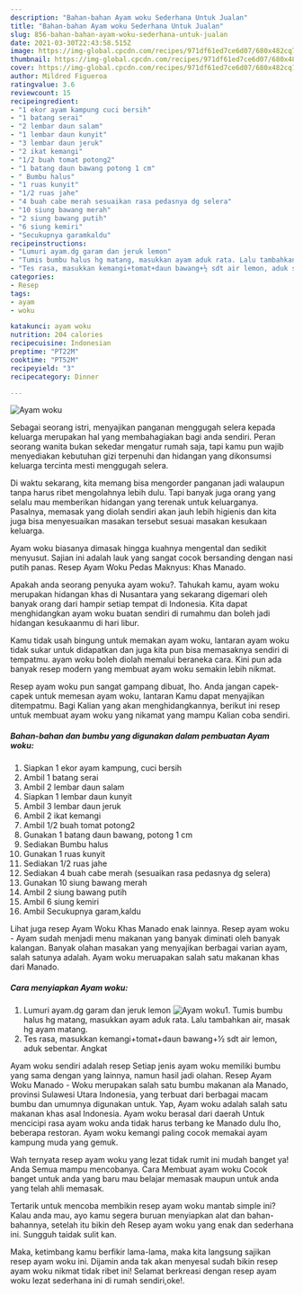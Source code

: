 ```yaml
---
description: "Bahan-bahan Ayam woku Sederhana Untuk Jualan"
title: "Bahan-bahan Ayam woku Sederhana Untuk Jualan"
slug: 856-bahan-bahan-ayam-woku-sederhana-untuk-jualan
date: 2021-03-30T22:43:58.515Z
image: https://img-global.cpcdn.com/recipes/971df61ed7ce6d07/680x482cq70/ayam-woku-foto-resep-utama.jpg
thumbnail: https://img-global.cpcdn.com/recipes/971df61ed7ce6d07/680x482cq70/ayam-woku-foto-resep-utama.jpg
cover: https://img-global.cpcdn.com/recipes/971df61ed7ce6d07/680x482cq70/ayam-woku-foto-resep-utama.jpg
author: Mildred Figueroa
ratingvalue: 3.6
reviewcount: 15
recipeingredient:
- "1 ekor ayam kampung cuci bersih"
- "1 batang serai"
- "2 lembar daun salam"
- "1 lembar daun kunyit"
- "3 lembar daun jeruk"
- "2 ikat kemangi"
- "1/2 buah tomat potong2"
- "1 batang daun bawang potong 1 cm"
- " Bumbu halus"
- "1 ruas kunyit"
- "1/2 ruas jahe"
- "4 buah cabe merah sesuaikan rasa pedasnya dg selera"
- "10 siung bawang merah"
- "2 siung bawang putih"
- "6 siung kemiri"
- "Secukupnya garamkaldu"
recipeinstructions:
- "Lumuri ayam.dg garam dan jeruk lemon"
- "Tumis bumbu halus hg matang, masukkan ayam aduk rata. Lalu tambahkan air, masak hg ayam matang."
- "Tes rasa, masukkan kemangi+tomat+daun bawang+½ sdt air lemon, aduk sebentar. Angkat"
categories:
- Resep
tags:
- ayam
- woku

katakunci: ayam woku 
nutrition: 204 calories
recipecuisine: Indonesian
preptime: "PT22M"
cooktime: "PT52M"
recipeyield: "3"
recipecategory: Dinner

---
```



![Ayam woku](https://img-global.cpcdn.com/recipes/971df61ed7ce6d07/680x482cq70/ayam-woku-foto-resep-utama.jpg)

Sebagai seorang istri, menyajikan panganan menggugah selera kepada keluarga merupakan hal yang membahagiakan bagi anda sendiri. Peran seorang  wanita bukan sekedar mengatur rumah saja, tapi kamu pun wajib menyediakan kebutuhan gizi terpenuhi dan hidangan yang dikonsumsi keluarga tercinta mesti menggugah selera.

Di waktu  sekarang, kita memang bisa mengorder panganan jadi walaupun tanpa harus ribet mengolahnya lebih dulu. Tapi banyak juga orang yang selalu mau memberikan hidangan yang terenak untuk keluarganya. Pasalnya, memasak yang diolah sendiri akan jauh lebih higienis dan kita juga bisa menyesuaikan masakan tersebut sesuai masakan kesukaan keluarga. 

Ayam woku biasanya dimasak hingga kuahnya mengental dan sedikit menyusut. Sajian ini adalah lauk yang sangat cocok bersanding dengan nasi putih panas. Resep Ayam Woku Pedas Maknyus: Khas Manado.

Apakah anda seorang penyuka ayam woku?. Tahukah kamu, ayam woku merupakan hidangan khas di Nusantara yang sekarang digemari oleh banyak orang dari hampir setiap tempat di Indonesia. Kita dapat menghidangkan ayam woku buatan sendiri di rumahmu dan boleh jadi hidangan kesukaanmu di hari libur.

Kamu tidak usah bingung untuk memakan ayam woku, lantaran ayam woku tidak sukar untuk didapatkan dan juga kita pun bisa memasaknya sendiri di tempatmu. ayam woku boleh diolah memalui beraneka cara. Kini pun ada banyak resep modern yang membuat ayam woku semakin lebih nikmat.

Resep ayam woku pun sangat gampang dibuat, lho. Anda jangan capek-capek untuk memesan ayam woku, lantaran Kamu dapat menyajikan ditempatmu. Bagi Kalian yang akan menghidangkannya, berikut ini resep untuk membuat ayam woku yang nikamat yang mampu Kalian coba sendiri.

<!--inarticleads1-->

##### Bahan-bahan dan bumbu yang digunakan dalam pembuatan Ayam woku:

1. Siapkan 1 ekor ayam kampung, cuci bersih
1. Ambil 1 batang serai
1. Ambil 2 lembar daun salam
1. Siapkan 1 lembar daun kunyit
1. Ambil 3 lembar daun jeruk
1. Ambil 2 ikat kemangi
1. Ambil 1/2 buah tomat potong2
1. Gunakan 1 batang daun bawang, potong 1 cm
1. Sediakan  Bumbu halus
1. Gunakan 1 ruas kunyit
1. Sediakan 1/2 ruas jahe
1. Sediakan 4 buah cabe merah (sesuaikan rasa pedasnya dg selera)
1. Gunakan 10 siung bawang merah
1. Ambil 2 siung bawang putih
1. Ambil 6 siung kemiri
1. Ambil Secukupnya garam,kaldu


Lihat juga resep Ayam Woku Khas Manado enak lainnya. Resep ayam woku - Ayam sudah menjadi menu makanan yang banyak diminati oleh banyak kalangan. Banyak olahan masakan yang menyajikan berbagai varian ayam, salah satunya adalah. Ayam woku meruapakan salah satu makanan khas dari Manado. 

<!--inarticleads2-->

##### Cara menyiapkan Ayam woku:

1. Lumuri ayam.dg garam dan jeruk lemon
<img src="https://img-global.cpcdn.com/steps/324015a681d2ab54/160x128cq70/ayam-woku-langkah-memasak-1-foto.jpg" alt="Ayam woku">1. Tumis bumbu halus hg matang, masukkan ayam aduk rata. Lalu tambahkan air, masak hg ayam matang.
1. Tes rasa, masukkan kemangi+tomat+daun bawang+½ sdt air lemon, aduk sebentar. Angkat


Ayam woku sendiri adalah resep Setiap jenis ayam woku memiliki bumbu yang sama dengan yang lainnya, namun hasil jadi olahan. Resep Ayam Woku Manado - Woku merupakan salah satu bumbu makanan ala Manado, provinsi Sulawesi Utara Indonesia, yang terbuat dari berbagai macam bumbu dan umumnya digunakan untuk. Yap, Ayam woku adalah salah satu makanan khas asal Indonesia. Ayam woku berasal dari daerah Untuk mencicipi rasa ayam woku anda tidak harus terbang ke Manado dulu lho, beberapa restoran. Ayam woku kemangi paling cocok memakai ayam kampung muda yang gemuk. 

Wah ternyata resep ayam woku yang lezat tidak rumit ini mudah banget ya! Anda Semua mampu mencobanya. Cara Membuat ayam woku Cocok banget untuk anda yang baru mau belajar memasak maupun untuk anda yang telah ahli memasak.

Tertarik untuk mencoba membikin resep ayam woku mantab simple ini? Kalau anda mau, ayo kamu segera buruan menyiapkan alat dan bahan-bahannya, setelah itu bikin deh Resep ayam woku yang enak dan sederhana ini. Sungguh taidak sulit kan. 

Maka, ketimbang kamu berfikir lama-lama, maka kita langsung sajikan resep ayam woku ini. Dijamin anda tak akan menyesal sudah bikin resep ayam woku nikmat tidak ribet ini! Selamat berkreasi dengan resep ayam woku lezat sederhana ini di rumah sendiri,oke!.


